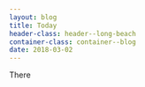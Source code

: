 ```yaml
---
layout: blog
title: Today
header-class: header--long-beach
container-class: container--blog
date: 2018-03-02
---
```


There
